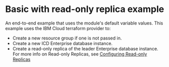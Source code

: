 # Basic with read-only replica example

An end-to-end example that uses the module's default variable values. This example uses the IBM Cloud terraform provider to:

- Create a new resource group if one is not passed in.
- Create a new ICD Enterprise database instance.
- Create a read-only replica of the leader Enterprise database instance. For more info on Read-only Replicas, see [Configuring Read-only Replicas](https://cloud.ibm.com/docs/databases-for-enterprisedb?topic=databases-for-enterprisedb-read-only-replicas)
